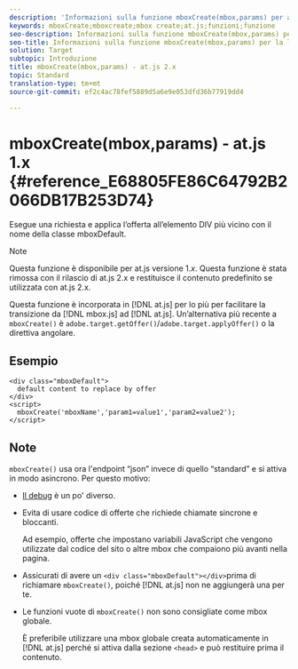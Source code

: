 ```yaml
---
description: 'Informazioni sulla funzione mboxCreate(mbox,params) per at.js. '
keywords: mboxCreate;mboxcreate;mbox create;at.js;funzioni;funzione
seo-description: Informazioni sulla funzione mboxCreate(mbox,params) per la libreria JavaScript at.js di Adobe Target.
seo-title: Informazioni sulla funzione mboxCreate(mbox,params) per la libreria JavaScript at.js di Adobe Target.
solution: Target
subtopic: Introduzione
title: mboxCreate(mbox,params) - at.js 2.x
topic: Standard
translation-type: tm+mt
source-git-commit: ef2c4ac78fef5889d5a6e9e053dfd36b77919dd4

---
```



# mboxCreate(mbox,params) - at.js 1.x {#reference_E68805FE86C64792B2066DB17B253D74}

Esegue una richiesta e applica l’offerta all’elemento DIV più vicino con il nome della classe mboxDefault.

>[!NOTE]
>
>Questa funzione è disponibile per at.js versione 1.*x*. Questa funzione è stata rimossa con il rilascio di at.js 2.x e restituisce il contenuto predefinito se utilizzata con at.js 2.x.

Questa funzione è incorporata in [!DNL at.js] per lo più per facilitare la transizione da [!DNL mbox.js] ad [!DNL at.js]. Un’alternativa più recente a `mboxCreate()` è `adobe.target.getOffer()`/`adobe.target.applyOffer()` o la direttiva angolare.

## Esempio

```
<div class="mboxDefault"> 
  default content to replace by offer 
</div> 
<script> 
  mboxCreate('mboxName','param1=value1','param2=value2'); 
</script>
```

## Note

`mboxCreate()` usa ora l'endpoint “json” invece di quello “standard” e si attiva in modo asincrono. Per questo motivo:

* [Il debug](../../c-implementing-target/c-implementing-target-for-client-side-web/c-target-debugging-atjs/target-debugging-atjs.md#concept_CAE591DA8C404C22917584ECD4F7494F) è un po' diverso.
* Evita di usare codice di offerte che richiede chiamate sincrone e bloccanti.

   Ad esempio, offerte che impostano variabili JavaScript che vengono utilizzate dal codice del sito o altre mbox che compaiono più avanti nella pagina.

* Assicurati di avere un `<div class="mboxDefault"></div>`prima di richiamare `mboxCreate()`, poiché [!DNL at.js] non ne aggiungerà una per te.

* Le funzioni vuote di `mboxCreate()` non sono consigliate come mbox globale.

   È preferibile utilizzare una mbox globale creata automaticamente in [!DNL at.js] perché si attiva dalla sezione `<head>` e può restituire prima il contenuto.